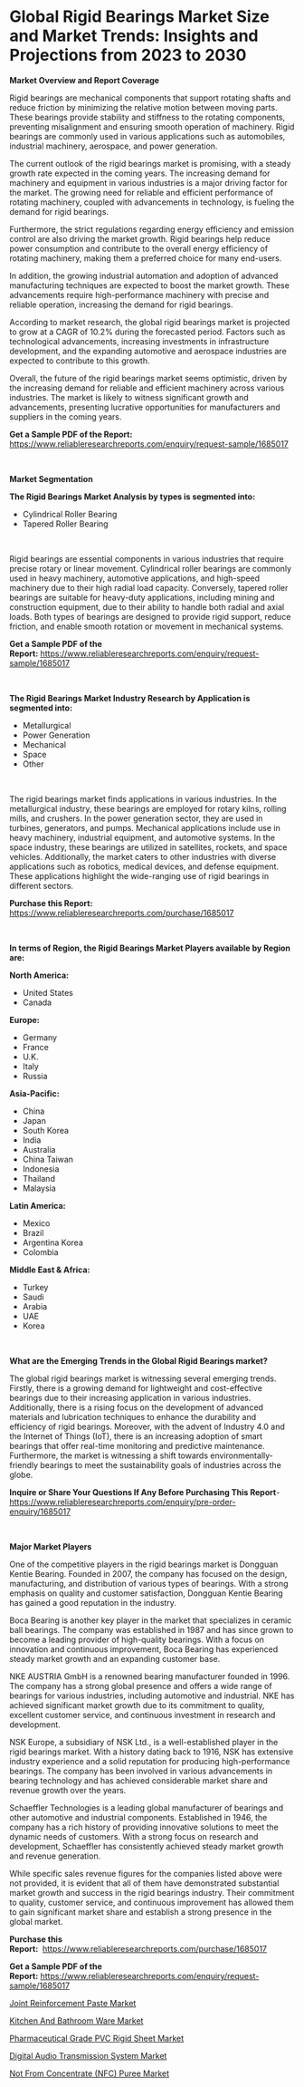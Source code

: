 <p><h1>Global Rigid Bearings Market Size and Market Trends: Insights and Projections from 2023 to 2030</h1></p><p><strong>Market Overview and Report Coverage</strong></p>
<p><p>Rigid bearings are mechanical components that support rotating shafts and reduce friction by minimizing the relative motion between moving parts. These bearings provide stability and stiffness to the rotating components, preventing misalignment and ensuring smooth operation of machinery. Rigid bearings are commonly used in various applications such as automobiles, industrial machinery, aerospace, and power generation.</p><p>The current outlook of the rigid bearings market is promising, with a steady growth rate expected in the coming years. The increasing demand for machinery and equipment in various industries is a major driving factor for the market. The growing need for reliable and efficient performance of rotating machinery, coupled with advancements in technology, is fueling the demand for rigid bearings.</p><p>Furthermore, the strict regulations regarding energy efficiency and emission control are also driving the market growth. Rigid bearings help reduce power consumption and contribute to the overall energy efficiency of rotating machinery, making them a preferred choice for many end-users.</p><p>In addition, the growing industrial automation and adoption of advanced manufacturing techniques are expected to boost the market growth. These advancements require high-performance machinery with precise and reliable operation, increasing the demand for rigid bearings.</p><p>According to market research, the global rigid bearings market is projected to grow at a CAGR of 10.2% during the forecasted period. Factors such as technological advancements, increasing investments in infrastructure development, and the expanding automotive and aerospace industries are expected to contribute to this growth.</p><p>Overall, the future of the rigid bearings market seems optimistic, driven by the increasing demand for reliable and efficient machinery across various industries. The market is likely to witness significant growth and advancements, presenting lucrative opportunities for manufacturers and suppliers in the coming years.</p></p>
<p><strong>Get a Sample PDF of the Report:</strong> <a href="https://www.reliableresearchreports.com/enquiry/request-sample/1685017">https://www.reliableresearchreports.com/enquiry/request-sample/1685017</a></p>
<p>&nbsp;</p>
<p><strong>Market Segmentation</strong></p>
<p><strong>The Rigid Bearings Market Analysis by types is segmented into:</strong></p>
<p><ul><li>Cylindrical Roller Bearing</li><li>Tapered Roller Bearing</li></ul></p>
<p>&nbsp;</p>
<p><p>Rigid bearings are essential components in various industries that require precise rotary or linear movement. Cylindrical roller bearings are commonly used in heavy machinery, automotive applications, and high-speed machinery due to their high radial load capacity. Conversely, tapered roller bearings are suitable for heavy-duty applications, including mining and construction equipment, due to their ability to handle both radial and axial loads. Both types of bearings are designed to provide rigid support, reduce friction, and enable smooth rotation or movement in mechanical systems.</p></p>
<p><strong>Get a Sample PDF of the Report:</strong>&nbsp;<a href="https://www.reliableresearchreports.com/enquiry/request-sample/1685017">https://www.reliableresearchreports.com/enquiry/request-sample/1685017</a></p>
<p>&nbsp;</p>
<p><strong>The Rigid Bearings Market Industry Research by Application is segmented into:</strong></p>
<p><ul><li>Metallurgical</li><li>Power Generation</li><li>Mechanical</li><li>Space</li><li>Other</li></ul></p>
<p>&nbsp;</p>
<p><p>The rigid bearings market finds applications in various industries. In the metallurgical industry, these bearings are employed for rotary kilns, rolling mills, and crushers. In the power generation sector, they are used in turbines, generators, and pumps. Mechanical applications include use in heavy machinery, industrial equipment, and automotive systems. In the space industry, these bearings are utilized in satellites, rockets, and space vehicles. Additionally, the market caters to other industries with diverse applications such as robotics, medical devices, and defense equipment. These applications highlight the wide-ranging use of rigid bearings in different sectors.</p></p>
<p><strong>Purchase this Report:</strong>&nbsp; <a href="https://www.reliableresearchreports.com/purchase/1685017">https://www.reliableresearchreports.com/purchase/1685017</a></p>
<p>&nbsp;</p>
<p><strong>In terms of Region, the Rigid Bearings Market Players available by Region are:</strong></p>
<p>
    <p> <strong> North America: </strong>
        <ul>
            <li>United States</li>
            <li>Canada</li>
        </ul>
        </p> 
    <p> <strong> Europe: </strong>
        <ul>
            <li>Germany</li>
            <li>France</li>
            <li>U.K.</li>
            <li>Italy</li>
            <li>Russia</li>
        </ul>
        </p> 
    <p> <strong> Asia-Pacific: </strong>
        <ul>
            <li>China</li>
            <li>Japan</li>
            <li>South Korea</li>
            <li>India</li>
            <li>Australia</li>
            <li>China Taiwan</li>
            <li>Indonesia</li>
            <li>Thailand</li>
            <li>Malaysia</li>
        </ul>
        </p> 
    <p> <strong> Latin America: </strong>
        <ul>
            <li>Mexico</li>
            <li>Brazil</li>
            <li>Argentina Korea</li>
            <li>Colombia</li>
        </ul>
        </p> 
    <p> <strong> Middle East & Africa: </strong>
        <ul>
            <li>Turkey</li>
            <li>Saudi</li>
            <li>Arabia</li>
            <li>UAE</li>
            <li>Korea</li>
        </ul>
    </p>
    </p>
<p>&nbsp;</p>
<p><strong>What are the Emerging Trends in the Global Rigid Bearings market?</strong></p>
<p><p>The global rigid bearings market is witnessing several emerging trends. Firstly, there is a growing demand for lightweight and cost-effective bearings due to their increasing application in various industries. Additionally, there is a rising focus on the development of advanced materials and lubrication techniques to enhance the durability and efficiency of rigid bearings. Moreover, with the advent of Industry 4.0 and the Internet of Things (IoT), there is an increasing adoption of smart bearings that offer real-time monitoring and predictive maintenance. Furthermore, the market is witnessing a shift towards environmentally-friendly bearings to meet the sustainability goals of industries across the globe.</p></p>
<p><strong>Inquire or Share Your Questions If Any Before Purchasing This Report</strong>- <a href="https://www.reliableresearchreports.com/enquiry/pre-order-enquiry/1685017">https://www.reliableresearchreports.com/enquiry/pre-order-enquiry/1685017</a></p>
<p>&nbsp;</p>
<p><strong>Major Market Players</strong></p>
<p><p>One of the competitive players in the rigid bearings market is Dongguan Kentie Bearing. Founded in 2007, the company has focused on the design, manufacturing, and distribution of various types of bearings. With a strong emphasis on quality and customer satisfaction, Dongguan Kentie Bearing has gained a good reputation in the industry.</p><p>Boca Bearing is another key player in the market that specializes in ceramic ball bearings. The company was established in 1987 and has since grown to become a leading provider of high-quality bearings. With a focus on innovation and continuous improvement, Boca Bearing has experienced steady market growth and an expanding customer base.</p><p>NKE AUSTRIA GmbH is a renowned bearing manufacturer founded in 1996. The company has a strong global presence and offers a wide range of bearings for various industries, including automotive and industrial. NKE has achieved significant market growth due to its commitment to quality, excellent customer service, and continuous investment in research and development.</p><p>NSK Europe, a subsidiary of NSK Ltd., is a well-established player in the rigid bearings market. With a history dating back to 1916, NSK has extensive industry experience and a solid reputation for producing high-performance bearings. The company has been involved in various advancements in bearing technology and has achieved considerable market share and revenue growth over the years.</p><p>Schaeffler Technologies is a leading global manufacturer of bearings and other automotive and industrial components. Established in 1946, the company has a rich history of providing innovative solutions to meet the dynamic needs of customers. With a strong focus on research and development, Schaeffler has consistently achieved steady market growth and revenue generation.</p><p>While specific sales revenue figures for the companies listed above were not provided, it is evident that all of them have demonstrated substantial market growth and success in the rigid bearings industry. Their commitment to quality, customer service, and continuous improvement has allowed them to gain significant market share and establish a strong presence in the global market.</p></p>
<p><strong>Purchase this Report:</strong>&nbsp;&nbsp;<a href="https://www.reliableresearchreports.com/purchase/1685017">https://www.reliableresearchreports.com/purchase/1685017</a></p>
<p></p>
<p><strong>Get a Sample PDF of the Report:</strong>&nbsp;<a href="https://www.reliableresearchreports.com/enquiry/request-sample/1685017">https://www.reliableresearchreports.com/enquiry/request-sample/1685017</a></p>
<p><p><a href="https://www.linkedin.com/pulse/joint-reinforcement-paste-market-share-amp-new-trends-analysis/">Joint Reinforcement Paste Market</a></p><p><a href="https://medium.com/@kyliemorgan1913/kitchen-and-bathroom-ware-market-share-evolution-and-market-growth-trends-2023-2030-f75c7c07439f">Kitchen And Bathroom Ware Market</a></p><p><a href="https://www.linkedin.com/pulse/pharmaceutical-grade-pvc-rigid-sheet-market-research-report/">Pharmaceutical Grade PVC Rigid Sheet Market</a></p><p><a href="https://medium.com/@alesiabrahimi58/digital-audio-transmission-system-market-size-market-outlook-and-market-forecast-2023-to-2030-ff13efb82f1d">Digital Audio Transmission System Market</a></p><p><a href="https://github.com/scarol104/Market-Research-Report-List-1/blob/main/not-from-concentrate-nfc-puree-market.md">Not From Concentrate (NFC) Puree Market</a></p></p>